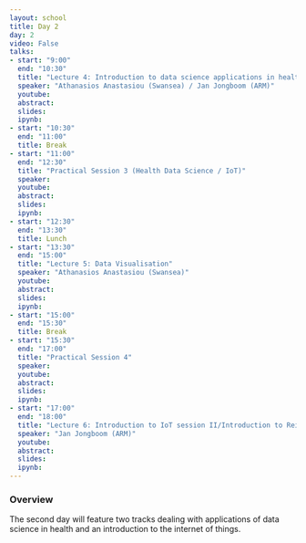 ```yaml
---
layout: school
title: Day 2
day: 2
video: False
talks:
- start: "9:00"
  end: "10:30"
  title: "Lecture 4: Introduction to data science applications in health / Introduction to IoT session I"
  speaker: "Athanasios Anastasiou (Swansea) / Jan Jongboom (ARM)" 
  youtube:
  abstract:
  slides:
  ipynb:
- start: "10:30"
  end: "11:00"
  title: Break
- start: "11:00"
  end: "12:30"
  title: "Practical Session 3 (Health Data Science / IoT)"
  speaker: 
  youtube:
  abstract:
  slides:
  ipynb:
- start: "12:30"
  end: "13:30"
  title: Lunch
- start: "13:30"
  end: "15:00"
  title: "Lecture 5: Data Visualisation"
  speaker: "Athanasios Anastasiou (Swansea)"
  youtube:
  abstract:
  slides:
  ipynb:
- start: "15:00"
  end: "15:30"
  title: Break
- start: "15:30"
  end: "17:00"
  title: "Practical Session 4"
  speaker: 
  youtube:
  abstract:
  slides:
  ipynb:
- start: "17:00"
  end: "18:00"
  title: "Lecture 6: Introduction to IoT session II/Introduction to Reinforcment learning"
  speaker: "Jan Jongboom (ARM)"
  youtube:
  abstract:
  slides:
  ipynb:
---
```


<h3> Overview </h3>

<p>The second day will feature two tracks dealing with applications of data science in health and an introduction to the internet of things.</p>
